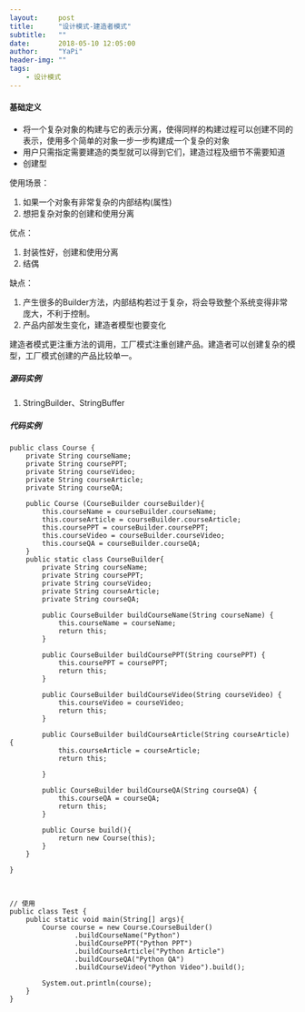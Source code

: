 ```yaml
---
layout:     post
title:      "设计模式-建造者模式"
subtitle:   ""
date:       2018-05-10 12:05:00
author:     "YaPi"
header-img: ""
tags:
    - 设计模式
---
```

#### 基础定义

- 将一个复杂对象的构建与它的表示分离，使得同样的构建过程可以创建不同的表示，使用多个简单的对象一步一步构建成一个复杂的对象
- 用户只需指定需要建造的类型就可以得到它们，建造过程及细节不需要知道
- 创建型


使用场景：
1. 如果一个对象有非常复杂的内部结构(属性)
2. 想把复杂对象的创建和使用分离


优点：
1. 封装性好，创建和使用分离
2. 结偶

缺点：
1. 产生很多的Builder方法，内部结构若过于复杂，将会导致整个系统变得非常庞大，不利于控制。
2. 产品内部发生变化，建造者模型也要变化

建造者模式更注重方法的调用，工厂模式注重创建产品。建造者可以创建复杂的模型，工厂模式创建的产品比较单一。

##### 源码实例

1. StringBuilder、StringBuffer

##### 代码实例

```
public class Course {
    private String courseName;
    private String coursePPT;
    private String courseVideo;
    private String courseArticle;
    private String courseQA;

    public Course (CourseBuilder courseBuilder){
        this.courseName = courseBuilder.courseName;
        this.courseArticle = courseBuilder.courseArticle;
        this.coursePPT = courseBuilder.coursePPT;
        this.courseVideo = courseBuilder.courseVideo;
        this.courseQA = courseBuilder.courseQA;
    }
    public static class CourseBuilder{
        private String courseName;
        private String coursePPT;
        private String courseVideo;
        private String courseArticle;
        private String courseQA;

        public CourseBuilder buildCourseName(String courseName) {
            this.courseName = courseName;
            return this;
        }

        public CourseBuilder buildCoursePPT(String coursePPT) {
            this.coursePPT = coursePPT;
            return this;
        }

        public CourseBuilder buildCourseVideo(String courseVideo) {
            this.courseVideo = courseVideo;
            return this;
        }

        public CourseBuilder buildCourseArticle(String courseArticle) {
            this.courseArticle = courseArticle;
            return this;

        }

        public CourseBuilder buildCourseQA(String courseQA) {
            this.courseQA = courseQA;
            return this;
        }

        public Course build(){
            return new Course(this);
        }
    }

}



// 使用
public class Test {
    public static void main(String[] args){
        Course course = new Course.CourseBuilder()
                .buildCourseName("Python")
                .buildCoursePPT("Python PPT")
                .buildCourseArticle("Python Article")
                .buildCourseQA("Python QA")
                .buildCourseVideo("Python Video").build();

        System.out.println(course);
    }
}
```

